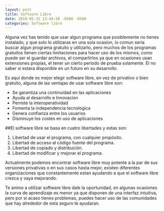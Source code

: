 ```yaml
---
layout: post
title: Software Libre
date: 2018-05-31 13:44:50 -0500 -0500
categories: Software libre
---
```

Alguna vez has tenido que usar algun programa que posiblemente no tienes instalado, y que solo lo utilizaras en una sola ocasion, lo comun seria buscar algun programa gratuito y utilizarlo, pero muchos de los programas gratuitos tienen ciertas limitaciones para hacer uso de los mismos, como puede ser el guardar archivos, el compartirlos ya que en ocasiones usan extensiones propias, el tener un cierto periodo de prueba solamente. El no saber si estara disponible en un futuro en su desarrollo. 

Es aqui donde es mejor elegir software libre, en vez de privativo o bien gratuito, alguna de las ventajas de usar software libre son:

- Se garantiza una continuidad en las aplicaciones 
- Ayuda al desarrollo e Innovacion
- Permite la interoperatividad
- Fomenta la independencia tecnologica
- Genera confianza entre los usuarios
- Disminuye los costes en uso de aplicaciones 

##El software libre se basa en cuatro libertades y estas son:

1. Libertad de usar el programa, con cualquier propósito.
2. Libertad de acceso al código fuente del programa.
3. Libertad de copiado y distribución.
4. Libertad de modificar y mejorar el programa.

Actualmente podemos encontrar software libre muy potente a la par de sus versiones privativas o en sus casos hasta mejor, existen diferentes organizaciones que constantemente estan ayudando a que el software libre crezca y vaya mejorando.

Te animo a utilizar software libre dale la oportunidad, en algunas ocasiones la curva de aprendizaje es menor ya que disponen de una interfaz intuitiva, pero por si acaso tienes problemas, puedes hacer uso de las comunidades que hay alrededor de esta seguro te ayudaran.













